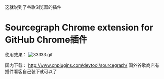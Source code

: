 这就说到了谷歌浏览器的插件
# Sourcegraph Chrome extension for GitHub Chrome插件

使用效果：
![33333.gif](http://upload-images.jianshu.io/upload_images/5734876-63e148eef97581b3.gif?imageMogr2/auto-orient/strip%7CimageView2/2/w/1240)

国内下载：
http://www.cnplugins.com/devtool/sourcegraph/
国外谷歌商店有插件看客自己装下就可以了

